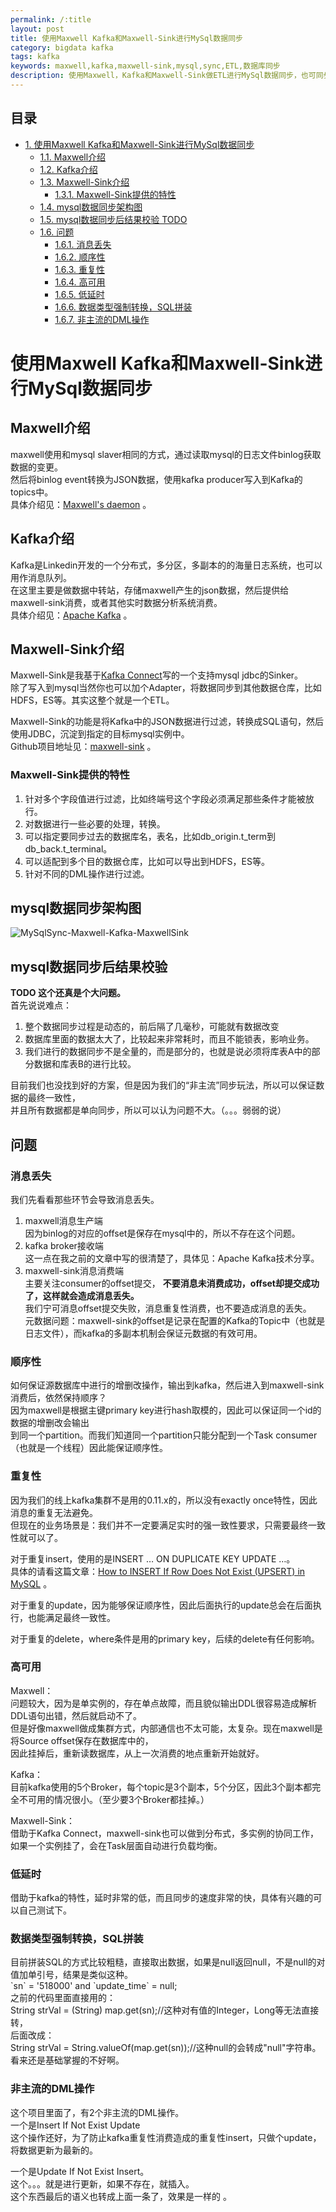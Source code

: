 ```yaml
---
permalink: /:title
layout: post
title: 使用Maxwell Kafka和Maxwell-Sink进行MySql数据同步
category: bigdata kafka
tags: kafka
keywords: maxwell,kafka,maxwell-sink,mysql,sync,ETL,数据库同步
description: 使用Maxwell，Kafka和Maxwell-Sink做ETL进行MySql数据同步，也可同步到其他数据仓库（如HDFS，ES等）。Maxwell-Sink功能包括：按DML操作过滤，按各种字段条件过滤，数据的转换处理等。
---
```


<div id="table-of-contents">
<h2>目录</h2>
<div id="text-table-of-contents">
<ul>
<li><a href="#sec-1">1. 使用Maxwell Kafka和Maxwell-Sink进行MySql数据同步</a>
<ul>
<li><a href="#sec-1-1">1.1. Maxwell介绍</a></li>
<li><a href="#sec-1-2">1.2. Kafka介绍</a></li>
<li><a href="#sec-1-3">1.3. Maxwell-Sink介绍</a>
<ul>
<li><a href="#sec-1-3-1">1.3.1. Maxwell-Sink提供的特性</a></li>
</ul>
</li>
<li><a href="#sec-1-4">1.4. mysql数据同步架构图</a></li>
<li><a href="#sec-1-5">1.5. mysql数据同步后结果校验  TODO</a></li>
<li><a href="#sec-1-6">1.6. 问题</a>
<ul>
<li><a href="#sec-1-6-1">1.6.1. 消息丢失</a></li>
<li><a href="#sec-1-6-2">1.6.2. 顺序性</a></li>
<li><a href="#sec-1-6-3">1.6.3. 重复性</a></li>
<li><a href="#sec-1-6-4">1.6.4. 高可用</a></li>
<li><a href="#sec-1-6-5">1.6.5. 低延时</a></li>
<li><a href="#sec-1-6-6">1.6.6. 数据类型强制转换，SQL拼装</a></li>
<li><a href="#sec-1-6-7">1.6.7. 非主流的DML操作</a></li>
</ul>
</li>
</ul>
</li>
</ul>
</div>
</div>

# 使用Maxwell Kafka和Maxwell-Sink进行MySql数据同步<a id="sec-1" name="sec-1"></a>


## Maxwell介绍<a id="sec-1-1" name="sec-1-1"></a>

maxwell使用和mysql slaver相同的方式，通过读取mysql的日志文件binlog获取数据的变更。  
然后将binlog event转换为JSON数据，使用kafka producer写入到Kafka的topics中。  
具体介绍见：[Maxwell's daemon](http://maxwells-daemon.io/) 。  

## Kafka介绍<a id="sec-1-2" name="sec-1-2"></a>

Kafka是Linkedin开发的一个分布式，多分区，多副本的的海量日志系统，也可以用作消息队列。  
在这里主要是做数据中转站，存储maxwell产生的json数据，然后提供给maxwell-sink消费，或者其他实时数据分析系统消费。  
具体介绍见：[Apache Kafka](https://kafka.apache.org/) 。  

## Maxwell-Sink介绍<a id="sec-1-3" name="sec-1-3"></a>

Maxwell-Sink是我基于[Kafka Connect](http://3gods.com/2017/08/18/Kafka-Connect-Details.html)写的一个支持mysql jdbc的Sinker。  
除了写入到mysql当然你也可以加个Adapter，将数据同步到其他数据仓库，比如HDFS，ES等。其实这整个就是一个ETL。  

Maxwell-Sink的功能是将Kafka中的JSON数据进行过滤，转换成SQL语句，然后使用JDBC，沉淀到指定的目标mysql实例中。  
Github项目地址见：[maxwell-sink](https://github.com/songxin1990/maxwell-sink) 。  

### Maxwell-Sink提供的特性<a id="sec-1-3-1" name="sec-1-3-1"></a>

1. 针对多个字段值进行过滤，比如终端号这个字段必须满足那些条件才能被放行。  
2. 对数据进行一些必要的处理，转换。  
3. 可以指定要同步过去的数据库名，表名，比如db_origin.t_term到db_back.t_terminal。
4. 可以适配到多个目的数据仓库，比如可以导出到HDFS，ES等。
5. 针对不同的DML操作进行过滤。

## mysql数据同步架构图<a id="sec-1-4" name="sec-1-4"></a>

![MySqlSync-Maxwell-Kafka-MaxwellSink](http://7xnlfe.com1.z0.glb.clouddn.com/mysqlSync-maxwell-kafka-maxwellsink.jpg) 

## mysql数据同步后结果校验<a id="sec-1-5" name="sec-1-5"></a>

**TODO 这个还真是个大问题。**  
首先说说难点：  
1. 整个数据同步过程是动态的，前后隔了几毫秒，可能就有数据改变  
2. 数据库里面的数据太大了，比较起来非常耗时，而且不能锁表，影响业务。  
3. 我们进行的数据同步不是全量的，而是部分的，也就是说必须将库表A中的部分数据和库表B的进行比较。  

目前我们也没找到好的方案，但是因为我们的“非主流”同步玩法，所以可以保证数据的最终一致性，  
并且所有数据都是单向同步，所以可以认为问题不大。（。。。弱弱的说）

## 问题<a id="sec-1-6" name="sec-1-6"></a>

### 消息丢失<a id="sec-1-6-1" name="sec-1-6-1"></a>

我们先看看那些环节会导致消息丢失。  
1. maxwell消息生产端  
因为binlog的对应的offset是保存在mysql中的，所以不存在这个问题。
2. kafka broker接收端  
这一点在我之前的文章中写的很清楚了，具体见：Apache Kafka技术分享。
3. maxwell-sink消息消费端  
主要关注consumer的offset提交， **不要消息未消费成功，offset却提交成功了，这样就会造成消息丢失。**  
我们宁可消息offset提交失败，消息重复性消费，也不要造成消息的丢失。  
元数据问题：maxwell-sink的offset是记录在配置的Kafka的Topic中（也就是日志文件），而kafka的多副本机制会保证元数据的有效可用。  

### 顺序性<a id="sec-1-6-2" name="sec-1-6-2"></a>

如何保证源数据库中进行的增删改操作，输出到kafka，然后进入到maxwell-sink消费后，依然保持顺序？  
因为maxwell是根据主键primary key进行hash取模的，因此可以保证同一个id的数据的增删改会输出  
到同一个partition。而我们知道同一个partition只能分配到一个Task consumer（也就是一个线程）因此能保证顺序性。  

### 重复性<a id="sec-1-6-3" name="sec-1-6-3"></a>

因为我们的线上kafka集群不是用的0.11.x的，所以没有exactly once特性，因此消息的重复无法避免。  
但现在的业务场景是：我们并不一定要满足实时的强一致性要求，只需要最终一致性就可以了。  

对于重复insert，使用的是INSERT &#x2026; ON DUPLICATE KEY UPDATE &#x2026;。  
具体的请看这篇文章：[How to INSERT If Row Does Not Exist (UPSERT) in MySQL](https://chartio.com/resources/tutorials/how-to-insert-if-row-does-not-exist-upsert-in-mysql/) 。

对于重复的update，因为能够保证顺序性，因此后面执行的update总会在后面执行，也能满足最终一致性。  

对于重复的delete，where条件是用的primary key，后续的delete有任何影响。    

### 高可用<a id="sec-1-6-4" name="sec-1-6-4"></a>

Maxwell：  
问题较大，因为是单实例的，存在单点故障，而且貌似输出DDL很容易造成解析DDL语句出错，然后就启动不了。  
但是好像maxwell做成集群方式，内部通信也不太可能，太复杂。现在maxwell是将Source offset保存在数据库中的，  
因此挂掉后，重新读数据库，从上一次消费的地点重新开始就好。  

Kafka：  
目前kafka使用的5个Broker，每个topic是3个副本，5个分区，因此3个副本都完全不可用的情况很小。（至少要3个Broker都挂掉。）  

Maxwell-Sink：  
借助于Kafka Connect，maxwell-sink也可以做到分布式，多实例的协同工作，如果一个实例挂了，会在Task层面自动进行负载均衡。  

### 低延时<a id="sec-1-6-5" name="sec-1-6-5"></a>

借助于kafka的特性，延时非常的低，而且同步的速度非常的快，具体有兴趣的可以自己测试下。  

### 数据类型强制转换，SQL拼装<a id="sec-1-6-6" name="sec-1-6-6"></a>

目前拼装SQL的方式比较粗糙，直接取出数据，如果是null返回null，不是null的对值加单引号，结果是类似这种。  
\`sn\` = '518000' and \`update_time\` = null;  
之前的代码里面直接用的：  
String strVal = (String) map.get(sn);//这种对有值的Integer，Long等无法直接转，  
后面改成：  
String strVal = String.valueOf(map.get(sn));//这种null的会转成"null"字符串。  
看来还是基础掌握的不好啊。  

### 非主流的DML操作<a id="sec-1-6-7" name="sec-1-6-7"></a>

这个项目里面了，有2个非主流的DML操作。  
一个是Insert If Not Exist Update  
这个操作还好，为了防止kafka重复性消费造成的重复性insert，只做个update，将数据更新为最新的。  

一个是Update If Not Exist Insert。  
这个。。。就是进行更新，如果不存在，就插入。  
这个东西最后的语义也转成上面一条了，效果是一样的  。
